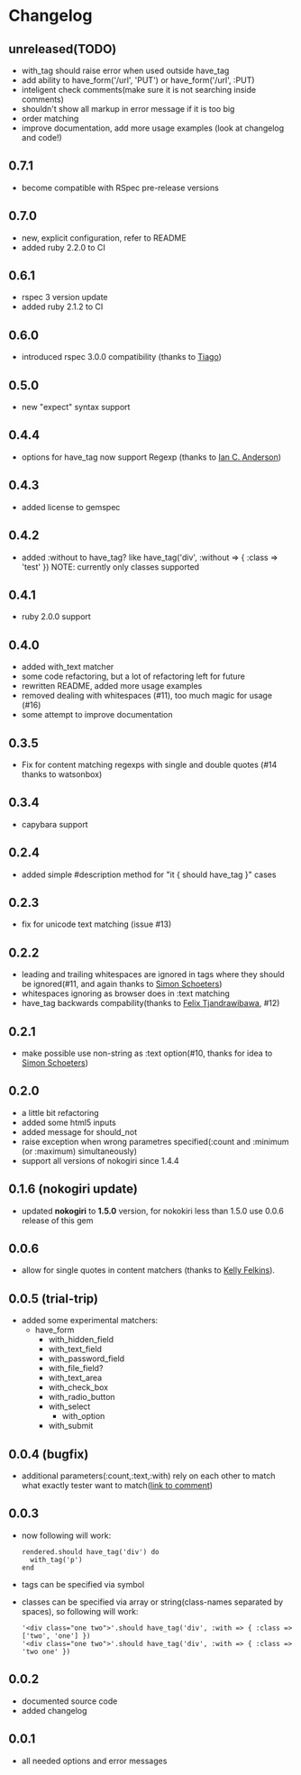 Changelog
=========

unreleased(TODO)
----------------

* with_tag should raise error when used outside have_tag
* add ability to have_form('/url', 'PUT') or have_form('/url', :PUT)
* inteligent check comments(make sure it is not searching inside comments)
* shouldn't show all markup in error message if it is too big
* order matching
* improve documentation, add more usage examples (look at changelog and code!)

0.7.1
-----

* become compatible with RSpec pre-release versions

0.7.0
-----

* new, explicit configuration, refer to README
* added ruby 2.2.0 to CI

0.6.1
-----

* rspec 3 version update
* added ruby 2.1.2 to CI

0.6.0
-----

* introduced rspec 3.0.0 compatibility (thanks to [Tiago](https://github.com/TiagoCardoso1983))

0.5.0
-----

* new "expect" syntax support

0.4.4
-----

* options for have_tag now support Regexp (thanks to [Ian C. Anderson](http://github.com/iancanderson))

0.4.3
-----

* added license to gemspec

0.4.2
-----

* added :without to have\_tag? like have_tag('div', :without => { :class => 'test' }) NOTE: currently only classes supported

0.4.1
-----

* ruby 2.0.0 support

0.4.0
-----

* added with_text matcher
* some code refactoring, but a lot of refactoring left for future
* rewritten README, added more usage examples
* removed dealing with whitespaces (#11), too much magic for usage (#16)
* some attempt to improve documentation

0.3.5
-----

* Fix for content matching regexps with single and double quotes (#14 thanks to watsonbox)

0.3.4
-----

* capybara support

0.2.4
-----

* added simple #description method for "it { should have_tag }" cases

0.2.3
-----

* fix for unicode text matching (issue #13)

0.2.2
-----

* leading and trailing whitespaces are ignored in tags where they should be ignored(#11, and again thanks to [Simon Schoeters](http://github.com/cimm))
* whitespaces ignoring as browser does in :text matching
* have_tag backwards compability(thanks to [Felix Tjandrawibawa](https://github.com/cemeng), #12)

0.2.1
-----

* make possible use non-string as :text option(#10, thanks for idea to [Simon Schoeters](http://github.com/cimm))

0.2.0
-----

* a little bit refactoring
* added some html5 inputs
* added message for should\_not
* raise exception when wrong parametres specified(:count and :minimum (or :maximum) simultaneously)
* support all versions of nokogiri since 1.4.4

0.1.6 (nokogiri update)
-----------------------

* updated <strong>nokogiri</strong> to <strong>1.5.0</strong> version, for nokokiri less than 1.5.0 use 0.0.6 release of this gem

0.0.6
-----

* allow for single quotes in content matchers (thanks to [Kelly Felkins](http://github.com/kellyfelkins)).

0.0.5 (trial-trip)
------------------

* added some experimental matchers:
  * have\_form
    * with\_hidden\_field
    * with\_text\_field
    * with\_password\_field
    * with\_file\_field?
    * with\_text\_area
    * with\_check\_box
    * with\_radio\_button
    * with\_select
      * with\_option
    * with\_submit

0.0.4 (bugfix)
--------------

* additional parameters(:count,:text,:with) rely on each other to match what exactly tester want to match([link to comment](https://github.com/kucaahbe/rspec2-rails-views-matchers/issues#issue/2/comment/848775))

0.0.3
-----

* now following will work:

      rendered.should have_tag('div') do
        with_tag('p')
      end

* tags can be specified via symbol
* classes can be specified via array or string(class-names separated by spaces), so following will work:

      '<div class="one two">'.should have_tag('div', :with => { :class => ['two', 'one'] })
      '<div class="one two">'.should have_tag('div', :with => { :class => 'two one' })

0.0.2
------

* documented source code
* added changelog

0.0.1
------

* all needed options and error messages
